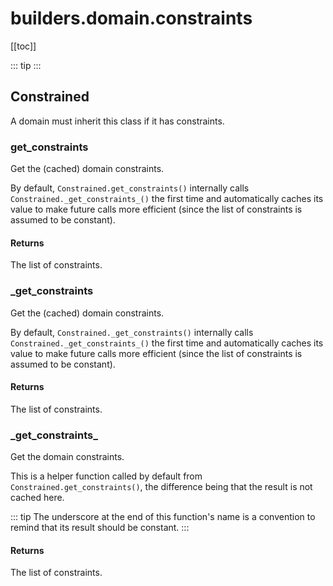 # builders.domain.constraints

[[toc]]

::: tip
<skdecide-summary></skdecide-summary>
:::

## Constrained

A domain must inherit this class if it has constraints.

### get\_constraints <Badge text="Constrained" type="tip"/>

<skdecide-signature name= "get_constraints" :sig="{'params': [{'name': 'self'}], 'return': 'List[Constraint[D.T_memory[D.T_state], D.T_agent[D.T_concurrency[D.T_event]], D.T_state]]'}"></skdecide-signature>

Get the (cached) domain constraints.

By default, `Constrained.get_constraints()` internally calls `Constrained._get_constraints_()` the first time and
automatically caches its value to make future calls more efficient (since the list of constraints is assumed to
be constant).

#### Returns
The list of constraints.

### \_get\_constraints <Badge text="Constrained" type="tip"/>

<skdecide-signature name= "_get_constraints" :sig="{'params': [{'name': 'self'}], 'return': 'List[Constraint[D.T_memory[D.T_state], D.T_agent[D.T_concurrency[D.T_event]], D.T_state]]'}"></skdecide-signature>

Get the (cached) domain constraints.

By default, `Constrained._get_constraints()` internally calls `Constrained._get_constraints_()` the first time and
automatically caches its value to make future calls more efficient (since the list of constraints is assumed to
be constant).

#### Returns
The list of constraints.

### \_get\_constraints\_ <Badge text="Constrained" type="tip"/>

<skdecide-signature name= "_get_constraints_" :sig="{'params': [{'name': 'self'}], 'return': 'List[Constraint[D.T_memory[D.T_state], D.T_agent[D.T_concurrency[D.T_event]], D.T_state]]'}"></skdecide-signature>

Get the domain constraints.

This is a helper function called by default from `Constrained.get_constraints()`, the difference being that the
result is not cached here.

::: tip
The underscore at the end of this function's name is a convention to remind that its result should be
constant.
:::

#### Returns
The list of constraints.

